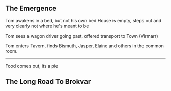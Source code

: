 ## The Emergence
Tom awakens in a bed, but not his own bed
House is empty, steps out and very clearly not where he's meant to be

Tom sees a wagon driver going past, offered transport to Town (Virmarr)

Tom enters Tavern, finds Bismuth, Jasper, Elaine and others in the common room. 

---

Food comes out, its a pie



## The Long Road To Brokvar

